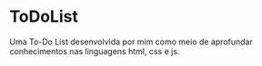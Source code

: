 # ToDoList
Uma To-Do List desenvolvida por mim como meio de aprofundar conhecimentos nas linguagens html, css e js.

